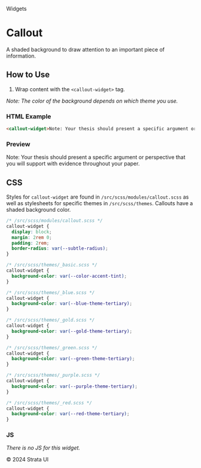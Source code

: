 <p class="section-text">Widgets</p>

# Callout

A shaded background to draw attention to an important piece of information.

## How to Use

1. Wrap content with the `<callout-widget>` tag.

_Note: The color of the background depends on which theme you use._

### HTML Example

```html
<callout-widget>Note: Your thesis should present a specific argument or perspective that you will support with evidence throughout your paper.</callout-widget>
```

### Preview

<div class="example-container">
  <callout-widget>Note: Your thesis should present a specific argument or perspective that you will support with evidence throughout your paper.</callout-widget>
</div>

## CSS

Styles for `callout-widget` are found in `/src/scss/modules/callout.scss` as well as stylesheets for specific themes in `/src/scss/themes`. Callouts have a shaded background color.

```css
/* /src/scss/modules/callout.scss */
callout-widget {
  display: block;
  margin: 2rem 0;
  padding: 2rem;
  border-radius: var(--subtle-radius);
}

/* /src/scss/themes/_basic.scss */
callout-widget {
  background-color: var(--color-accent-tint);
}

/* /src/scss/themes/_blue.scss */
callout-widget {
  background-color: var(--blue-theme-tertiary);
}

/* /src/scss/themes/_gold.scss */
callout-widget {
  background-color: var(--gold-theme-tertiary);
}

/* /src/scss/themes/_green.scss */
callout-widget {
  background-color: var(--green-theme-tertiary);
}

/* /src/scss/themes/_purple.scss */
callout-widget {
  background-color: var(--purple-theme-tertiary);
}

/* /src/scss/themes/_red.scss */
callout-widget {
  background-color: var(--red-theme-tertiary);
}
```

### JS

_There is no JS for this widget._

  <div class="footer">
    <p>&copy; 2024 Strata UI</p>
  </div>
